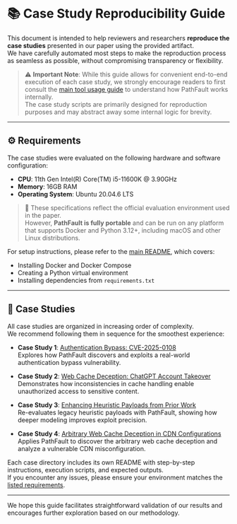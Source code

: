 # 📚 Case Study Reproducibility Guide

This document is intended to help reviewers and researchers **reproduce the case studies** presented in our paper using the provided artifact.  
We have carefully automated most steps to make the reproduction process as seamless as possible, without compromising transparency or flexibility.

> ⚠️ **Important Note**: While this guide allows for convenient end-to-end execution of each case study, we strongly encourage readers to first consult the [main tool usage guide](../README.md) to understand how PathFault works internally.  
> The case study scripts are primarily designed for reproduction purposes and may abstract away some internal logic for brevity.

---

## ⚙️ Requirements

The case studies were evaluated on the following hardware and software configuration:

- **CPU**: 11th Gen Intel(R) Core(TM) i5-11600K @ 3.90GHz  
- **Memory**: 16GB RAM  
- **Operating System**: Ubuntu 20.04.6 LTS

> 📝 These specifications reflect the official evaluation environment used in the paper.  
> However, **PathFault is fully portable** and can be run on any platform that supports Docker and Python 3.12+, including macOS and other Linux distributions.

For setup instructions, please refer to the [main README](../README.md#Requirements), which covers:

- Installing Docker and Docker Compose  
- Creating a Python virtual environment  
- Installing dependencies from `requirements.txt`

---

## 🧪 Case Studies

All case studies are organized in increasing order of complexity.  
We recommend following them in sequence for the smoothest experience:

- **Case Study 1**: [Authentication Bypass: CVE-2025-0108](./authentication_bypass_cve-2025-0108/README.md)  
  Explores how PathFault discovers and exploits a real-world authentication bypass vulnerability.

- **Case Study 2**: [Web Cache Deception: ChatGPT Account Takeover](./chatgpt_account_takeover/README.md)  
  Demonstrates how inconsistencies in cache handling enable unauthorized access to sensitive content.

- **Case Study 3**: [Enhancing Heuristic Payloads from Prior Work](./enhancing_heuristic_from_prior_work/README.md)  
  Re-evaluates legacy heuristic payloads with PathFault, showing how deeper modeling improves exploit precision.

- **Case Study 4**: [Arbitrary Web Cache Deception in CDN Configurations](./arbitrary_wcd_in_cdn_configuration_guide/README.md)  
  Applies PathFault to discover the arbitrary web cache deception and analyze a vulnerable CDN misconfiguration.

Each case directory includes its own README with step-by-step instructions, execution scripts, and expected outputs.  
If you encounter any issues, please ensure your environment matches the [listed requirements](../README.md#️-requirements).

---

We hope this guide facilitates straightforward validation of our results and encourages further exploration based on our methodology.